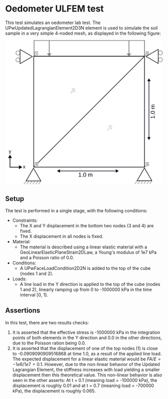 # Oedometer ULFEM test

This test simulates an oedometer lab test. The UPwUpdatedLagrangianElement2D3N element is used to simulate the soil
sample in a very simple 4-noded mesh, as displayed in the following figure:

![MeshStructure](MeshStructure.svg)

## Setup

The test is performed in a single stage, with the following conditions:

-   Constraints:
    -   The X and Y displacement in the bottom two nodes (3 and 4) are fixed.
    -   The X displacement in all nodes is fixed.
-   Material:
    -   The material is described using a linear elastic material with a GeoLinearElasticPlaneStrain2DLaw, a Young's modulus
        of 1e7 kPa and a Poisson ratio of 0.0.
-   Conditions:
    -   A UPwFaceLoadCondition2D2N is added to the top of the cube (nodes 1 and 2).
-   Loads:
    -   A line load in the Y direction is applied to the top of the cube (nodes 1 and 2), linearly ramping up from 0 to
      -1000000 kPa in the time interval \[0, 1\].

## Assertions

In this test, there are two results checks:

1. It is asserted that the effective stress is -1000000 kPa in the integration points of both elements in the Y
   direction and 0.0 in the other directions, due to the Poisson ration being 0.0.
2. It is asserted that the displacement of one of the top nodes (1) is close to -0.0909090909516868 at time 1.0, as a result of the
   applied line load. The expected displacement for a linear elastic material would be $FA/E = -1e6 / 1e7 = 0.1$.
   However, due to the non-linear behavior of the Updated Lagrangian Element, the stiffness increases with load yielding
   a smaller displacement then this theoretical value. This non-linear behavior is also seen in the other asserts: At t = 0.1 (meaning load = -100000 kPa), the displacement is roughly 0.01 and at t = 0.7 (meaning load = -700000 kPa), the displacement is roughly 0.065.
